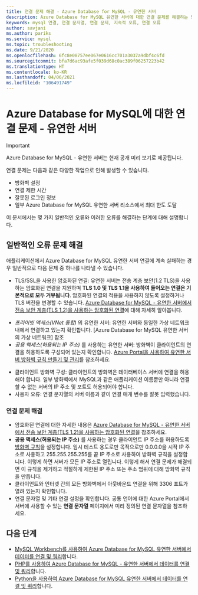 ```yaml
---
title: 연결 문제 해결 - Azure Database for MySQL - 유연한 서버
description: Azure Database for MySQL 유연한 서버에 대한 연결 문제를 해결하는 방법을 알아봅니다.
keywords: mysql 연결, 연결 문자열, 연결 문제, 지속적 오류, 연결 오류
author: savjani
ms.author: pariks
ms.service: mysql
ms.topic: troubleshooting
ms.date: 9/21/2020
ms.openlocfilehash: 6fc8e08757ee067e0616cc701a3037a9dbf4c6fd
ms.sourcegitcommit: bfa7d6ac93afe5f039d68c0ac389f06257223b42
ms.translationtype: HT
ms.contentlocale: ko-KR
ms.lasthandoff: 04/06/2021
ms.locfileid: "106491749"
---
```

# <a name="troubleshoot-connection-issues-to-azure-database-for-mysql---flexible-server"></a>Azure Database for MySQL에 대한 연결 문제 - 유연한 서버

> [!IMPORTANT]
> Azure Database for MySQL - 유연한 서버는 현재 공개 미리 보기로 제공됩니다.

연결 문제는 다음과 같은 다양한 작업으로 인해 발생할 수 있습니다.

* 방화벽 설정
* 연결 제한 시간
* 잘못된 로그인 정보
* 일부 Azure Database for MySQL 유연한 서버 리소스에서 최대 한도 도달

이 문서에서는 몇 가지 일반적인 오류와 이러한 오류를 해결하는 단계에 대해 설명합니다.

## <a name="troubleshoot-common-errors"></a>일반적인 오류 문제 해결

애플리케이션에서 Azure Database for MySQL 유연한 서버 연결에 계속 실패하는 경우 일반적으로 다음 문제 중 하나를 나타낼 수 있습니다.

* TLS/SSL을 사용한 암호화된 연결: 유연한 서버는 전송 계층 보안(1.2 TLS)을 사용하는 암호화된 연결을 지원하며 **TLS 1.0 및 TLS 1.1을 사용하여 들어오는 연결은 기본적으로 모두 거부됩니다**. 암호화된 연결의 적용을 사용하지 않도록 설정하거나 TLS 버전을 변경할 수 있습니다. [Azure Database for MySQL - 유연한 서버에서 전송 보안 계층(TLS 1.2)을 사용하는 암호화된 연결](./how-to-connect-tls-ssl.md)에 대해 자세히 알아봅니다.
- *프라이빗 액세스(VNet 통합)* 의 유연한 서버: 유연한 서버와 동일한 가상 네트워크 내에서 연결하고 있는지 확인합니다. [Azure Database for MySQL 유연한 서버의 가상 네트워크] 참조<!--(./concepts-networking-virtual-network.md)-->
- *공용 액세스(허용되는 IP 주소)* 를 사용하는 유연한 서버: 방화벽이 클라이언트의 연결을 허용하도록 구성되어 있는지 확인합니다. [Azure Portal을 사용하여 유연한 서버 방화벽 규칙 만들기 및 관리](./how-to-manage-firewall-portal.md)를 참조하세요.
* 클라이언트 방화벽 구성: 클라이언트의 방화벽은 데이터베이스 서버에 연결을 허용해야 합니다. 일부 방화벽에서 MySQL과 같은 애플리케이션 이름뿐만 아니라 연결할 수 없는 서버의 IP 주소 및 포트도 허용되어야 합니다.
* 사용자 오류: 연결 문자열의 서버 이름과 같이 연결 매개 변수를 잘못 입력했습니다.

### <a name="resolve-connectivity-issues"></a>연결 문제 해결

* 암호화된 연결에 대한 자세한 내용은 [Azure Database for MySQL - 유연한 서버에서 전송 보안 계층(TLS 1.2)을 사용하는 암호화된 연결](./how-to-connect-tls-ssl.md)을 참조하세요.
* **공용 액세스(허용되는 IP 주소)** 를 사용하는 경우 클라이언트 IP 주소를 허용하도록 [방화벽 규칙](./how-to-manage-firewall-portal.md)을 설정합니다. 임시 테스트 용도로만 목적으로만 0.0.0.0을 시작 IP 주소로 사용하고 255.255.255.255를 끝 IP 주소로 사용하여 방화벽 규칙을 설정합니다. 이렇게 하면 서버가 모든 IP 주소로 열립니다. 이렇게 해서 연결 문제가 해결되면 이 규칙을 제거하고 적절하게 제한된 IP 주소 또는 주소 범위에 대해 방화벽 규칙을 만듭니다.
* 클라이언트와 인터넷 간의 모든 방화벽에서 아웃바운드 연결을 위해 3306 포트가 열려 있는지 확인합니다.
* 연결 문자열 및 기타 연결 설정을 확인합니다. 공통 언어에 대한 Azure Portal에서 서버에 사용할 수 있는 **연결 문자열** 페이지에서 미리 정의된 연결 문자열을 참조하세요.

## <a name="next-steps"></a>다음 단계
- [MySQL Workbench를 사용하여 Azure Database for MySQL 유연한 서버에서 데이터를 연결 및 쿼리](./connect-workbench.md)합니다.
- [PHP를 사용하여 Azure Database for MySQL - 유연한 서버에서 데이터를 연결 및 쿼리](./connect-php.md)합니다.
- [Python을 사용하여 Azure Database for MySQL 유연한 서버에서 데이터를 연결 및 쿼리](./connect-python.md)합니다.
